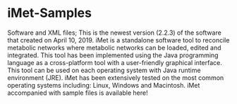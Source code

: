 # iMet-Samples
Software and XML files;
This is the newest version (2.2.3) of the software that created on April 10, 2019. iMet is a standalone software tool to reconcile metabolic networks where metabolic networks can be loaded, edited and integrated. This tool has been implemented using the Java programming language as a cross-platform tool with a user-friendly graphical interface. This tool can be used on each operating system with Java runtime environment (JRE). iMet has been extensively tested on the most common operating systems including: Linux, Windows and Macintosh. iMet accompanied with sample files is available here!
